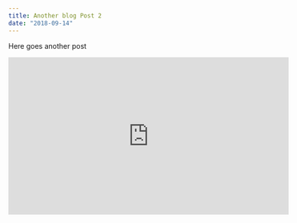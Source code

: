 ```yaml
---
title: Another blog Post 2
date: "2018-09-14"
---
```


Here goes another post

<iframe width="560" height="315" src="https://www.youtube.com/embed/4SZl1r2O_bY" frameborder="0" allowfullscreen></iframe>
